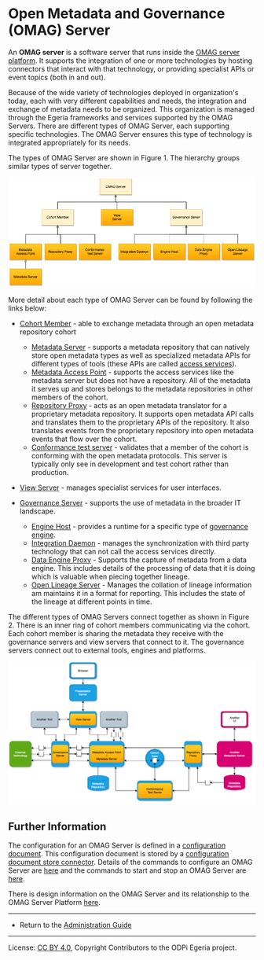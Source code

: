 <!-- SPDX-License-Identifier: CC-BY-4.0 -->
<!-- Copyright Contributors to the ODPi Egeria project. -->

# Open Metadata and Governance (OMAG) Server

An **OMAG server** is a software server that
runs inside the [OMAG server platform](omag-server-platform.md).
It supports the integration of one or more technologies by hosting
connectors that interact with that technology, or providing specialist
APIs or event topics (both in and out).

Because of the wide variety of technologies deployed in organization's today,
each with very different capabilities and needs,
the integration and exchange of metadata needs to be organized.
This organization is managed through the Egeria frameworks and services
supported by the OMAG Servers.
There are different types of OMAG Server,
each supporting specific technologies.  The OMAG Server ensures this
type of technology is integrated appropriately for its needs.

The types of OMAG Server are shown in Figure 1. The hierarchy groups
similar types of server together.

![Figure 1](types-of-omag-servers.png#pagewidth)

More detail about each type of OMAG Server can be found by following the links below:

* [Cohort Member](cohort-member.md) - able to exchange metadata through an open metadata repository cohort
  * [Metadata Server](metadata-server.md) - supports a metadata repository that can natively store open metadata types
    as well as specialized metadata APIs for different types of tools (these APIs are called [access services](../../../access-services)).
  * [Metadata Access Point](metadata-access-point.md) - supports the access services like the metadata server but does not have a repository.
    All of the metadata it serves up and stores belongs to the metadata repositories in other members of the cohort.
  * [Repository Proxy](repository-proxy.md) - acts as an open metadata translator for
    a proprietary metadata repository.  It supports open metadata API calls and translates them to the
    proprietary APIs of the repository.  It also translates events from the proprietary repository into
    open metadata events that flow over the cohort.
  * [Conformance test server](conformance-test-server.png) - validates that a member of the
    cohort is conforming with the open metadata protocols.  This server is typically only see in development
    and test cohort rather than production.

* [View Server](view-server.md) - manages specialist services for user interfaces.

* [Governance Server](governance-server-types.md) - supports the use of metadata in the broader IT landscape.
  * [Engine Host](engine-host.md) - provides a runtime for a specific type of [governance engine](../../../engine-services).  
  * [Integration Daemon](integration-daemon.md) - manages the synchronization with third party technology that
    can not call the access services directly.
  * [Data Engine Proxy](data-engine-proxy.md) - Supports the capture of metadata from a data engine.  This includes
    details of the processing of data that it is doing which is valuable when piecing together lineage.
  * [Open Lineage Server](open-lineage-server.md) - Manages the collation of lineage information am maintains it in a format for reporting.
    This includes the state of the lineage at different points in time.

  
The different types of OMAG Servers connect together as shown in Figure 2.  There is an inner
ring of cohort members communicating via the cohort.  Each cohort member is sharing the metadata
they receive with the governance servers and view servers that connect to it.
The governance servers connect out to external tools, engines and platforms.


![Figure 2](omag-server-ecosystem.png#pagewidth)


## Further Information

The configuration for an OMAG Server is defined in a
[configuration document](configuration-document.md).
This configuration document is stored by a
[configuration document store connector](configuration-document-store-connector.md).
Details of the commands to configure an OMAG Server are
[here](../user/configuring-an-omag-server.md) and
the commands to start and stop an OMAG Server are
[here](../user/operating-omag-server.md).

There is design information on the OMAG Server and its relationship to
the OMAG Server Platform [here](../../../../open-metadata-publication/website/omag-server).

----
* Return to the [Administration Guide](../user)

----
License: [CC BY 4.0](https://creativecommons.org/licenses/by/4.0/),
Copyright Contributors to the ODPi Egeria project.